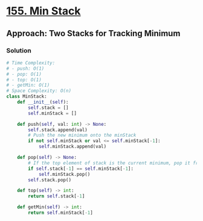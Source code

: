# [155. Min Stack](https://leetcode.com/problems/min-stack/)

## Approach: Two Stacks for Tracking Minimum

### Solution
```python
# Time Complexity:
# - push: O(1)
# - pop: O(1)
# - top: O(1)
# - getMin: O(1)
# Space Complexity: O(n)
class MinStack:
    def __init__(self):
        self.stack = []
        self.minStack = []

    def push(self, val: int) -> None:
        self.stack.append(val)
        # Push the new minimum onto the minStack
        if not self.minStack or val <= self.minStack[-1]:
            self.minStack.append(val)

    def pop(self) -> None:
        # If the top element of stack is the current minimum, pop it from minStack too
        if self.stack[-1] == self.minStack[-1]:
            self.minStack.pop()
        self.stack.pop()

    def top(self) -> int:
        return self.stack[-1]

    def getMin(self) -> int:
        return self.minStack[-1]
```

